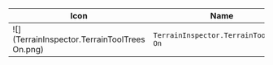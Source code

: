 | Icon | Name | File ID |
| ---  | ---  | ---     |
| ![](TerrainInspector.TerrainToolTrees On.png) | `TerrainInspector.TerrainToolTrees On` | `5385273911300107368` |
